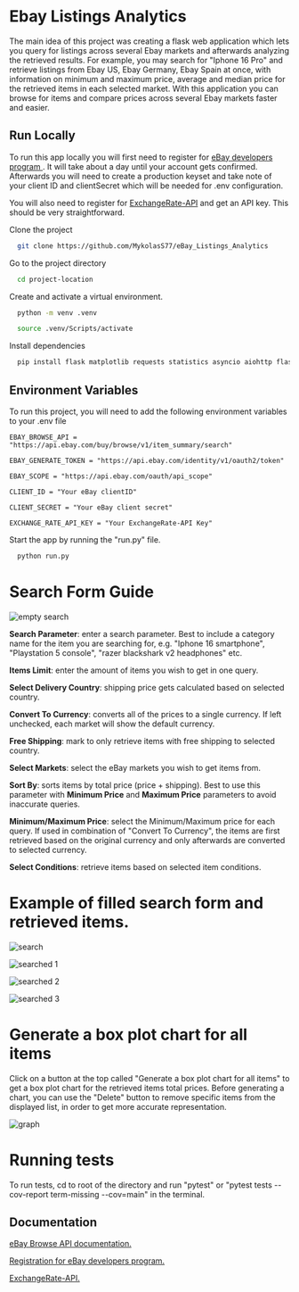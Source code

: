 # Ebay Listings Analytics

The main idea of this project was creating a flask web application which lets you query for listings across several Ebay markets and afterwards analyzing the retrieved results. For example, you may search for "Iphone 16 Pro" and retrieve listings from Ebay US, Ebay Germany, Ebay Spain at once, with information on minimum and maximum price, average and median price for the retrieved items in each selected market. With this application you can browse for items and compare prices across several Ebay markets faster and easier.

## Run Locally

To run this app locally you will first need to register for [eBay developers program ](https://developer.ebay.com/api-docs/static/make-a-call.html). It will take about a day until your account gets confirmed. Afterwards you will need to create a production keyset and take note of your client ID and clientSecret which will be needed for .env configuration.

You will also need to register for [ExchangeRate-API](https://www.exchangerate-api.com/) and get an API key. This should be very straightforward.

Clone the project

```bash
  git clone https://github.com/MykolasS77/eBay_Listings_Analytics
```

Go to the project directory

```bash
  cd project-location
```

Create and activate a virtual environment.

```bash
  python -m venv .venv
```

```bash
  source .venv/Scripts/activate
```

Install dependencies

```bash
  pip install flask matplotlib requests statistics asyncio aiohttp flask_wtf wtforms flask_sqlalchemy sqlalchemy pytest dotenv
```

## Environment Variables

To run this project, you will need to add the following environment variables to your .env file

`EBAY_BROWSE_API = "https://api.ebay.com/buy/browse/v1/item_summary/search"`

`EBAY_GENERATE_TOKEN = "https://api.ebay.com/identity/v1/oauth2/token"`

`EBAY_SCOPE = "https://api.ebay.com/oauth/api_scope"`

`CLIENT_ID = "Your eBay clientID"`

`CLIENT_SECRET = "Your eBay client secret"`

`EXCHANGE_RATE_API_KEY = "Your ExchangeRate-API Key"`

Start the app by running the "run.py" file.

```bash
  python run.py
```

# Search Form Guide

![empty search ](https://github.com/user-attachments/assets/75f30efd-a300-4c38-92b4-478e8ec519f2)

**Search Parameter**: enter a search parameter. Best to include a category name for the item you are searching for, e.g. "Iphone 16 smartphone", "Playstation 5 console", "razer blackshark v2 headphones" etc.

**Items Limit**: enter the amount of items you wish to get in one query.

**Select Delivery Country**: shipping price gets calculated based on selected country.

**Convert To Currency**: converts all of the prices to a single currency. If left unchecked, each market will show the default currency.

**Free Shipping**: mark to only retrieve items with free shipping to selected country.

**Select Markets**: select the eBay markets you wish to get items from.

**Sort By**: sorts items by total price (price + shipping). Best to use this parameter with **Minimum Price** and **Maximum Price** parameters to avoid inaccurate queries.

**Minimum/Maximum Price**: select the Minimum/Maximum price for each query. If used in combination of "Convert To Currency", the items are first retrieved based on the original currency and only afterwards are converted to selected currency.

**Select Conditions**: retrieve items based on selected item conditions.

# Example of filled search form and retrieved items.

![search](https://github.com/user-attachments/assets/0ee4cc43-449a-4d22-a4a7-d14cf1f36daf)

![searched 1](https://github.com/user-attachments/assets/da5d64f1-99f7-4dac-9f91-f5203a583d31)

![searched 2](https://github.com/user-attachments/assets/3d6e3053-ad1c-46eb-b1ed-45b21b0bc29e)

![searched 3](https://github.com/user-attachments/assets/8e6fa0bd-d3eb-4e59-b025-c3c88698a7c1)

# Generate a box plot chart for all items

Click on a button at the top called "Generate a box plot chart for all items" to get a box plot chart for the retrieved items total prices. Before generating a chart, you can use the "Delete" button to remove specific items from the displayed list, in order to get more accurate representation.

![graph](https://github.com/user-attachments/assets/258cc2a0-7912-4f06-9427-24b138f89f36)

# Running tests

To run tests, cd to root of the directory and run "pytest" or "pytest tests --cov-report term-missing --cov=main" in the terminal.

## Documentation

[eBay Browse API documentation.](https://developer.ebay.com/api-docs/buy/browse/static/overview.html)

[Registration for eBay developers program.](https://developer.ebay.com/api-docs/static/make-a-call.html)

[ExchangeRate-API.](https://www.exchangerate-api.com/)
